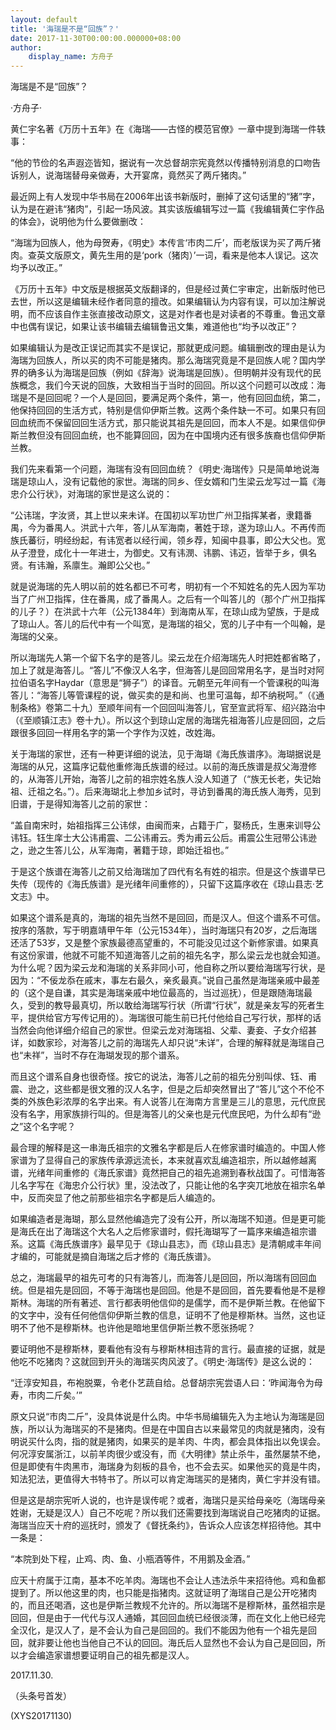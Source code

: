 ```yaml
---
layout: default
title: '海瑞是不是“回族”？'
date: 2017-11-30T00:00:00.000000+08:00
author:
    display_name: 方舟子
---
```


海瑞是不是“回族”？

·方舟子·

黄仁宇名著《万历十五年》在《海瑞——古怪的模范官僚》一章中提到海瑞一件轶事：

“他的节俭的名声遐迩皆知，据说有一次总督胡宗宪竟然以传播特别消息的口吻告诉别人，说海瑞替母亲做寿，大开宴席，竟然买了两斤猪肉。”

最近网上有人发现中华书局在2006年出该书新版时，删掉了这句话里的“猪”字，认为是在避讳“猪肉”，引起一场风波。其实该版编辑写过一篇《我编辑黄仁宇作品的体会》，说明他为什么要做删改：

“海瑞为回族人，他为母贺寿，《明史》本传言‘市肉二斤’，而老版误为买了两斤猪肉。查英文版原文，黄先生用的是‘pork（猪肉）’一词，看来是他本人误记。这次均予以改正。”

《万历十五年》中文版是根据英文版翻译的，但是经过黄仁宇审定，出新版时他已去世，所以这是编辑未经作者同意的擅改。如果编辑认为内容有误，可以加注解说明，而不应该自作主张直接改动原文，这是对作者也是对读者的不尊重。鲁迅文章中也偶有误记，如果让该书编辑去编辑鲁迅文集，难道他也“均予以改正”？

如果编辑认为是改正误记而其实不是误记，那就更成问题。编辑删改的理由是认为海瑞为回族人，所以买的肉不可能是猪肉。那么海瑞究竟是不是回族人呢？国内学界的确多认为海瑞是回族（例如《辞海》说海瑞是回族）。但明朝并没有现代的民族概念，我们今天说的回族，大致相当于当时的回回。所以这个问题可以改成：海瑞是不是回回呢？一个人是回回，要满足两个条件，第一，他有回回血统，第二，他保持回回的生活方式，特别是信仰伊斯兰教。这两个条件缺一不可。如果只有回回血统而不保留回回生活方式，那只能说其祖先是回回，而本人不是。如果信仰伊斯兰教但没有回回血统，也不能算回回，因为在中国境内还有很多族裔也信仰伊斯兰教。

我们先来看第一个问题，海瑞有没有回回血统？《明史·海瑞传》只是简单地说海瑞是琼山人，没有记载他的家世。海瑞的同乡、侄女婿和门生梁云龙写过一篇《海忠介公行状》，对海瑞的家世是这么说的：

“公讳瑞，字汝贤，其上世以来未详。在国初以军功世广州卫指挥某者，隶籍番禺，今为番禺人。洪武十六年，答儿从军海南，著姓于琼，遂为琼山人。不再传而族氏蕃衍，明经纷起，有讳宽者以经行闻，领乡荐，知闽中县事，即公大父也。宽从子澄登，成化十一年进士，为御史。又有讳潣、讳鹏、讳迈，皆举于乡，俱名贤。有讳瀚，系廪生。瀚即公父也。”

就是说海瑞的先人明以前的姓名都已不可考，明初有一个不知姓名的先人因为军功当了广州卫指挥，住在番禺，成了番禺人。之后有一个叫答儿的（那个广州卫指挥的儿子？）在洪武十六年（公元1384年）到海南从军，在琼山成为望族，于是成了琼山人。答儿的后代中有一个叫宽，是海瑞的祖父，宽的儿子中有一个叫翰，是海瑞的父亲。

所以海瑞先人第一个留下名字的是答儿。梁云龙在介绍海瑞先人时把姓都省略了，加上了就是海答儿。“答儿”不像汉人名字，但海答儿是回回常用名字，是当时对阿拉伯语名字Haydar（意思是“狮子”）的译音。元朝至元年间有一个管课税的叫海答儿：“海答儿等管课程的说，做买卖的是和尚、也里可温每，却不纳税呵。”（《通制条格》卷第二十九）至顺年间有一个回回叫海答儿，官至宣武将军、绍兴路治中（《至顺镇江志》卷十九）。所以这个到琼山定居的海瑞先祖海答儿应是回回，之后跟很多回回一样用名字的第一个字作为汉姓，改姓海。

关于海瑞的家世，还有一种更详细的说法，见于海瑚《海氏族谱序》。海瑚据说是海瑞的从兄，这篇序记载他重修海氏族谱的经过。以前的海氏族谱是叔父海澄修的，从海答儿开始，海答儿之前的祖宗姓名族人没人知道了（“族无长老，失记始祖、迁祖之名。”）。后来海瑚北上参加乡试时，寻访到番禺的海氏族人海秀，见到旧谱，于是得知海答儿之前的家世：

“盖自南宋时，始祖指挥三公讳俅，由闽而来，占籍于广，娶杨氏，生惠来训导公讳钰。钰生庠士大公讳甫震、二公讳甫云。秀为甫云公后。甫震公生冠带公讳逊之，逊之生答儿公，从军海南，著籍于琼，即始迁祖也。”

于是这个族谱在海答儿之前又给海瑞加了四代有名有姓的祖宗。但是这个族谱早已失传（现传的《海氏族谱》是光绪年间重修的），只留下这篇序收在《琼山县志·艺文志》中。

如果这个谱系是真的，海瑞的祖先当然不是回回，而是汉人。但这个谱系不可信。按序的落款，写于明嘉靖甲午年（公元1534年），当时海瑞只有20岁，之后海瑞还活了53岁，又是整个家族最德高望重的，不可能没见过这个新修家谱。如果真有这份家谱，他就不可能不知道海答儿之前的祖先名字，那么梁云龙也就会知道。为什么呢？因为梁云龙和海瑞的关系非同小可，他自称之所以要给海瑞写行状，是因为：“不佞龙忝在戚末，事左右最久，亲炙最真。”说自己虽然是海瑞亲戚中最差的（这个是自谦，其实是海瑞亲戚中地位最高的，当过巡抚），但是跟随海瑞最久，受到的教导最真切，所以敢给海瑞写行状（所谓“行状”，就是亲友写的死者生平，提供给官方写传记用的）。海瑞很可能生前已托付他给自己写行状，那样的话当然会向他详细介绍自己的家世。但梁云龙对海瑞祖、父辈、妻妾、子女介绍甚详，如数家珍，对海答儿之前的海瑞先人却只说“未详”，合理的解释就是海瑞自己也“未祥”，当时不存在海瑚发现的那个谱系。

而且这个谱系自身也很奇怪。按它的说法，海答儿之前的祖先分别叫俅、钰、甫震、逊之，这些都是很文雅的汉人名字，但是之后却突然冒出了“答儿”这个不伦不类的外族色彩浓厚的名字出来。有人说答儿在海南方言里是三儿的意思，元代庶民没有名字，用家族排行叫的。但是海答儿的父亲也是元代庶民吧，为什么却有“逊之”这个名字呢？

最合理的解释是这一串海氏祖宗的文雅名字都是后人在修家谱时编造的。中国人修家谱为了显得自己的家族传承源远流长，本来就喜欢乱编造祖宗，所以越修越离谱，光绪年间重修的《海氏家谱》竟然把自己的祖先追溯到春秋战国了。可惜海答儿名字写在《海忠介公行状》里，没法改了，只能让他的名字突兀地放在祖宗名单中，反而突显了他之前那些祖宗名字都是后人编造的。

如果编造者是海瑚，那么显然他编造完了没有公开，所以海瑞不知道。但是更可能是海氏在出了海瑞这个大名人之后修家谱时，假托海瑚写了一篇序来编造祖宗谱系。这篇《海氏族谱序》最早见于《琼山县志》，而《琼山县志》是清朝咸丰年间才编的，可能就是摘自海瑞之后才修的《海氏族谱》。

总之，海瑞最早的祖先可考的只有海答儿，而海答儿是回回，所以海瑞有回回血统。但是祖先是回回，不等于海瑞也是回回。他是不是回回，首先要看他是不是穆斯林。海瑞的所有著述、言行都表明他信仰的是儒学，而不是伊斯兰教。在他留下的文字中，没有任何他信仰伊斯兰教的信息，证明不了他是穆斯林。当然，这也证明不了他不是穆斯林。也许他是暗地里信伊斯兰教不愿张扬呢？

要证明他不是穆斯林，要看他有没有与穆斯林相违背的言行。最直接的证据，就是他吃不吃猪肉？这就回到开头的海瑞买肉风波了。《明史·海瑞传》是这么说的：

“迁淳安知县，布袍脱粟，令老仆艺蔬自给。总督胡宗宪尝语人曰：‘昨闻海令为母寿，市肉二斤矣。’”

原文只说“市肉二斤”，没具体说是什么肉。中华书局编辑先入为主地认为海瑞是回族，所以认为海瑞买的不是猪肉。但是在中国自古以来最常见的肉就是猪肉，没有明说买什么肉，指的就是猪肉，如果买的是羊肉、牛肉，都会具体指出以免误会。何况淳安属浙江，以前羊肉很少或没有，而《大明律》禁止杀牛，虽然屡禁不绝，但是即使有牛肉黑市，海瑞身为刻板的县令，也不会去买。如果他买的竟是牛肉，知法犯法，更值得大书特书了。所以可以肯定海瑞买的是猪肉，黄仁宇并没有错。

但是这是胡宗宪听人说的，也许是误传呢？或者，海瑞只是买给母亲吃（海瑞母亲姓谢，无疑是汉人）自己不吃呢？所以我们还需要找到海瑞说自己吃猪肉的证据。海瑞当应天十府的巡抚时，颁发了《督抚条约》，告诉众人应该怎样招待他。其中一条是：

“本院到处下程，止鸡、肉、鱼、小瓶酒等件，不用鹅及金酒。”

应天十府属于江南，基本不吃羊肉。海瑞也不会让人违法杀牛来招待他。鸡和鱼都提到了。所以他这里的肉，也只能是指猪肉。这就证明了海瑞自己是公开吃猪肉的，而且还喝酒，这也是伊斯兰教规不允许的。所以海瑞不是穆斯林，虽然祖宗是回回，但是由于一代代与汉人通婚，其回回血统已经很淡薄，而在文化上他已经完全汉化，是汉人了，是不会认为自己是回回的。我们不能因为他有一个祖先是回回，就非要让他也当他自己不认的回回。海氏后人显然也不会认为自己是回回，所以才会编造家谱想要证明自己的祖先都是汉人。

2017.11.30.

（头条号首发）

(XYS20171130)

